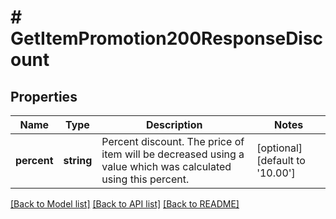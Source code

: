 # # GetItemPromotion200ResponseDiscount

## Properties

Name | Type | Description | Notes
------------ | ------------- | ------------- | -------------
**percent** | **string** | Percent discount. The price of item will be decreased using a value which was calculated using this percent. | [optional] [default to '10.00']

[[Back to Model list]](../../README.md#models) [[Back to API list]](../../README.md#endpoints) [[Back to README]](../../README.md)
